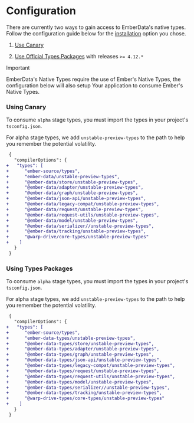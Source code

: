 # Configuration

There are currently two ways to gain access to EmberData's native types.
Follow the configuration guide below for the [installation](./0-installation.md)
option you chose.

1) [Use Canary](#using-canary)

2) [Use Official Types Packages](#using-types-packages)
with releases `>= 4.12.*`

> [!IMPORTANT]
> EmberData's Native Types require the use of Ember's
> Native Types, the configuration below will also setup
> Your application to consume Ember's Native Types.

### Using Canary

To consume `alpha` stage types, you must import the types in your project's `tsconfig.json`.

For alpha stage types, we add `unstable-preview-types` to the path to help you remember the
potential volatility.

```diff
 {
   "compilerOptions": {
+   "types": [
+      "ember-source/types",
+      "ember-data/unstable-preview-types",
+      "@ember-data/store/unstable-preview-types",
+      "@ember-data/adapter/unstable-preview-types",
+      "@ember-data/graph/unstable-preview-types",
+      "@ember-data/json-api/unstable-preview-types",
+      "@ember-data/legacy-compat/unstable-preview-types",
+      "@ember-data/request/unstable-preview-types",
+      "@ember-data/request-utils/unstable-preview-types",
+      "@ember-data/model/unstable-preview-types",
+      "@ember-data/serializer//unstable-preview-types",
+      "@ember-data/tracking/unstable-preview-types",
+      "@warp-drive/core-types/unstable-preview-types"
+    ]
   }
 }
```

### Using Types Packages

To consume `alpha` stage types, you must import the types in your project's `tsconfig.json`.

For alpha stage types, we add `unstable-preview-types` to the path to help you remember the
potential volatility.

```diff
 {
   "compilerOptions": {
+   "types": [
+      "ember-source/types",
+      "ember-data-types/unstable-preview-types",
+      "@ember-data-types/store/unstable-preview-types",
+      "@ember-data-types/adapter/unstable-preview-types",
+      "@ember-data-types/graph/unstable-preview-types",
+      "@ember-data-types/json-api/unstable-preview-types",
+      "@ember-data-types/legacy-compat/unstable-preview-types",
+      "@ember-data-types/request/unstable-preview-types",
+      "@ember-data-types/request-utils/unstable-preview-types",
+      "@ember-data-types/model/unstable-preview-types",
+      "@ember-data-types/serializer//unstable-preview-types",
+      "@ember-data-types/tracking/unstable-preview-types",
+      "@warp-drive-types/core-types/unstable-preview-types"
+    ]
   }
 }
```
